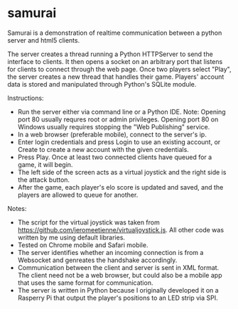 # samurai
Samurai is a demonstration of realtime communication between a python server and html5 clients.

The server creates a thread running a Python HTTPServer to send the interface to clients. It then opens a socket on an arbitrary port that listens for clients to connect through the web page. Once two players select "Play", the server creates a new thread that handles their game. Players' account data is stored and manipulated through Python's SQLite module.

Instructions:
* Run the server either via command line or a Python IDE. Note: Opening port 80 usually requres root or admin privileges. Opening port 80 on Windows usually requires stopping the "Web Publishing" service.
* In a web browser (preferable mobile), connect to the server's ip.
* Enter login credentials and press Login to use an existing account, or Create to create a new account with the given credentials.
* Press Play. Once at least two connected clients have queued for a game, it will begin.
* The left side of the screen acts as a virtual joystick and the right side is the attack button.
* After the game, each player's elo score is updated and saved, and the players are allowed to queue for another.

Notes:
* The script for the virtual joystick was taken from https://github.com/jeromeetienne/virtualjoystick.js. All other code was written by me using default libraries.
* Tested on Chrome mobile and Safari mobile.
* The server identifies whether an incoming connection is from a Websocket and genreates the handshake accordingly.
* Communication between the client and server is sent in XML format. The client need not be a web browser, but could also be a mobile app that uses the same format for communication.
* The server is written in Python because I originally developed it on a Rasperry Pi that output the player's positions to an LED strip via SPI.
